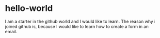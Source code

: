 # hello-world
I am a starter in the github world and I would like to learn.
The reason why i joined github is, because I would like to learn how to create a form in an email.

